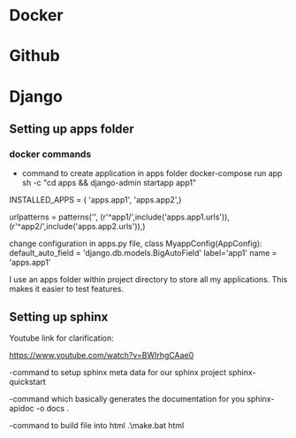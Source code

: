 # Docker

# Github

# Django

## Setting up apps folder

### docker commands

- command to create application in apps folder
  docker-compose run app sh -c "cd apps && django-admin startapp app1"

INSTALLED_APPS = (
'apps.app1',
'apps.app2',)

urlpatterns = patterns('',
(r'^app1/',include('apps.app1.urls')),  
 (r'^app2/',include('apps.app2.urls')),)

change configuration in apps.py file,
class MyappConfig(AppConfig):
default_auto_field = 'django.db.models.BigAutoField'
label='app1'
name = 'apps.app1'

I use an apps folder within project directory to store all my applications. This makes it easier to
test features.

## Setting up sphinx

Youtube link for clarification:

https://www.youtube.com/watch?v=BWIrhgCAae0

-command to setup sphinx meta data for our sphinx project
sphinx-quickstart

-command which basically generates the documentation for you
sphinx-apidoc -o docs .

-command to build file into html
.\make.bat html
